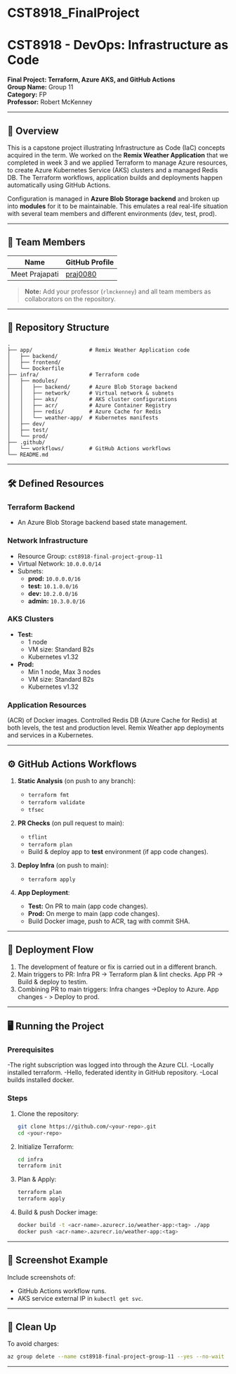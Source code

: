 # CST8918_FinalProject
# CST8918 - DevOps: Infrastructure as Code  
**Final Project: Terraform, Azure AKS, and GitHub Actions**  
**Group Name:** Group 11  
**Category:** FP  
**Professor:** Robert McKenney  

---

## 📌 Overview

This is a capstone project illustrating Infrastructure as Code (IaC) concepts acquired in the term. We worked on the **Remix Weather Application** that we completed in week 3 and we applied Terraform to manage Azure resources, to create Azure Kubernetes Service (AKS) clusters and a managed Redis DB. The Terraform workflows, application builds and deployments happen automatically using GitHub Actions.

Configuration is managed in **Azure Blob Storage backend** and broken up into **modules** for it to be maintainable. This emulates a real real-life situation with several team members and different environments (dev, test, prod).

---

## 👥 Team Members

| Name | GitHub Profile |
|------|---------------|
| Meet Prajapati | [praj0080](https://github.com/praj0080) |

> **Note:** Add your professor (`rlmckenney`) and all team members as collaborators on the repository.

---

## 📂 Repository Structure

```
.
├── app/                  # Remix Weather Application code
│   ├── backend/
│   ├── frontend/
│   └── Dockerfile
├── infra/                # Terraform code
│   ├── modules/
│   │   ├── backend/      # Azure Blob Storage backend
│   │   ├── network/      # Virtual network & subnets
│   │   ├── aks/          # AKS cluster configurations
│   │   ├── acr/          # Azure Container Registry
│   │   ├── redis/        # Azure Cache for Redis
│   │   └── weather-app/  # Kubernetes manifests
│   ├── dev/
│   ├── test/
│   └── prod/
├── .github/
│   └── workflows/        # GitHub Actions workflows
└── README.md
```

---

## 🛠️ Defined Resources

### **Terraform Backend**
- An Azure Blob Storage backend based state management.

### **Network Infrastructure**
- Resource Group: `cst8918-final-project-group-11`
- Virtual Network: `10.0.0.0/14`
- Subnets:
  - **prod:** `10.0.0.0/16`
  - **test:** `10.1.0.0/16`
  - **dev:** `10.2.0.0/16`
  - **admin:** `10.3.0.0/16`

### **AKS Clusters**
- **Test:**
  - 1 node
  - VM size: Standard B2s
  - Kubernetes v1.32
- **Prod:**
  - Min 1 node, Max 3 nodes
  - VM size: Standard B2s
  - Kubernetes v1.32

### **Application Resources**
(ACR) of Docker images.
Controlled Redis DB (Azure Cache for Redis) at both levels, the test and production level.
Remix Weather app deployments and services in a Kubernetes.

---

## ⚙️ GitHub Actions Workflows

1. **Static Analysis** (on push to any branch):
   - `terraform fmt`
   - `terraform validate`
   - `tfsec`

2. **PR Checks** (on pull request to main):
   - `tflint`
   - `terraform plan`
   - Build & deploy app to **test** environment (if app code changes).

3. **Deploy Infra** (on push to main):
   - `terraform apply`

4. **App Deployment**:
   - **Test:** On PR to main (app code changes).
   - **Prod:** On merge to main (app code changes).
   - Build Docker image, push to ACR, tag with commit SHA.

---

## 🚀 Deployment Flow

1. The development of feature or fix is carried out in a different branch.
2. Main triggers to PR:
   Infra PR -> Terraform plan & lint checks.
   App PR -> Build & deploy to testim.
3. Combining PR to main triggers:
   Infra changes ->Deploy to Azure.
   App changes - > Deploy to prod.

---

## 🖥️ Running the Project

### **Prerequisites**
-The right subscription was logged into through the Azure CLI.
-Locally installed terraform.
-Hello, federated identity in GitHub repository.
-Local builds installed docker.

### **Steps**
1. Clone the repository:
   ```bash
   git clone https://github.com/<your-repo>.git
   cd <your-repo>
   ```
2. Initialize Terraform:
   ```bash
   cd infra
   terraform init
   ```
3. Plan & Apply:
   ```bash
   terraform plan
   terraform apply
   ```
4. Build & push Docker image:
   ```bash
   docker build -t <acr-name>.azurecr.io/weather-app:<tag> ./app
   docker push <acr-name>.azurecr.io/weather-app:<tag>
   ```

---

## 📸 Screenshot Example

Include screenshots of:
- GitHub Actions workflow runs.
- AKS service external IP in `kubectl get svc`.

---

## 🧹 Clean Up

To avoid charges:
```bash
az group delete --name cst8918-final-project-group-11 --yes --no-wait
```

---

